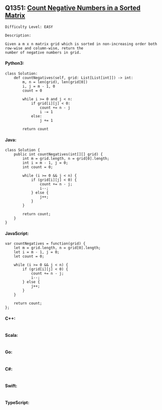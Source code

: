 ## Q1351: [Count Negative Numbers in a Sorted Matrix](https://leetcode.com/problems/count-negative-numbers-in-a-sorted-matrix/)

```
Difficulty Level: EASY
```

```
Description:

Given a m x n matrix grid which is sorted in non-increasing order both row-wise and column-wise, return the
number of negative numbers in grid.
```

#### Python3:

```
class Solution:
    def countNegatives(self, grid: List[List[int]]) -> int:
        m, n = len(grid), len(grid[0])
        i, j = m - 1, 0
        count = 0

        while i >= 0 and j < n:
            if grid[i][j] < 0:
                count += n - j
                i -= 1
            else:
                j += 1

        return count
```

#### Java:

```
class Solution {
    public int countNegatives(int[][] grid) {
        int m = grid.length, n = grid[0].length;
        int i = m - 1, j = 0;
        int count = 0;

        while (i >= 0 && j < n) {
            if (grid[i][j] < 0) {
                count += n - j;
                i--;
            } else {
                j++;
            }
        }

        return count;
    }
}
```

#### JavaScript:

```
var countNegatives = function(grid) {
    let m = grid.length, n = grid[0].length;
    let i = m - 1, j = 0;
    let count = 0;

    while (i >= 0 && j < n) {
        if (grid[i][j] < 0) {
            count += n - j;
            i--;
        } else {
            j++;
        }
    }

    return count;
};
```

#### C++:

```

```

#### Scala:

```

```

#### Go:

```

```

#### C#:

```

```

#### Swift:

```

```

#### TypeScript:

```

```